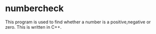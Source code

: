 # numbercheck
This program is used to find whether a number is a positive,negative or zero. This is written in C++.
